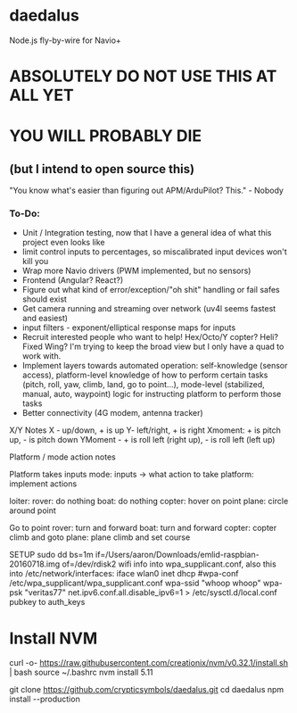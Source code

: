 # daedalus
Node.js fly-by-wire for Navio+

# ABSOLUTELY DO NOT USE THIS AT ALL YET
# YOU WILL PROBABLY DIE
## (but I intend to open source this)
"You know what's easier than figuring out APM/ArduPilot? This." - Nobody

### To-Do:
* Unit / Integration testing, now that I have a general idea of what this project even looks like
* limit control inputs to percentages, so miscalibrated input devices won't kill you
* Wrap more Navio drivers (PWM implemented, but no sensors)
* Frontend (Angular? React?)
* Figure out what kind of error/exception/"oh shit" handling or fail safes should exist
* Get camera running and streaming over network (uv4l seems fastest and easiest)
* input filters - exponent/elliptical response maps for inputs
* Recruit interested people who want to help! Hex/Octo/Y copter? Heli? Fixed Wing? I'm trying to keep the broad view but I only have a quad to work with.
* Implement layers towards automated operation: self-knowledge (sensor access), platform-level knowledge of how to perform certain tasks (pitch, roll, yaw, climb, land, go to point...), mode-level (stabilized, manual, auto, waypoint) logic for instructing platform to perform those tasks
* Better connectivity (4G modem, antenna tracker)

X/Y Notes
X - up/down, + is up
Y- left/right, + is right
Xmoment: + is pitch up, - is pitch down
YMoment - + is roll left (right up), - is roll left (left up)

Platform / mode action notes

Platform takes inputs
mode: inputs -> what action to take
platform: implement actions

loiter:
  rover: do nothing
  boat: do nothing
  copter: hover on point
  plane: circle around point

Go to point
  rover: turn and forward
  boat: turn and forward
  copter: copter climb and goto
  plane: plane climb and set course


SETUP
sudo dd bs=1m if=/Users/aaron/Downloads/emlid-raspbian-20160718.img of=/dev/rdisk2
wifi info into wpa_supplicant.conf, 
  also this into /etc/network/interfaces:
  iface wlan0 inet dhcp
    #wpa-conf /etc/wpa_supplicant/wpa_supplicant.conf
    wpa-ssid "whoop whoop"
    wpa-psk "veritas77"
net.ipv6.conf.all.disable_ipv6=1 > /etc/sysctl.d/local.conf
pubkey to auth_keys
# Install NVM
curl -o- https://raw.githubusercontent.com/creationix/nvm/v0.32.1/install.sh | bash
source ~/.bashrc
nvm install 5.11

git clone https://github.com/crypticsymbols/daedalus.git
cd daedalus
npm install --production